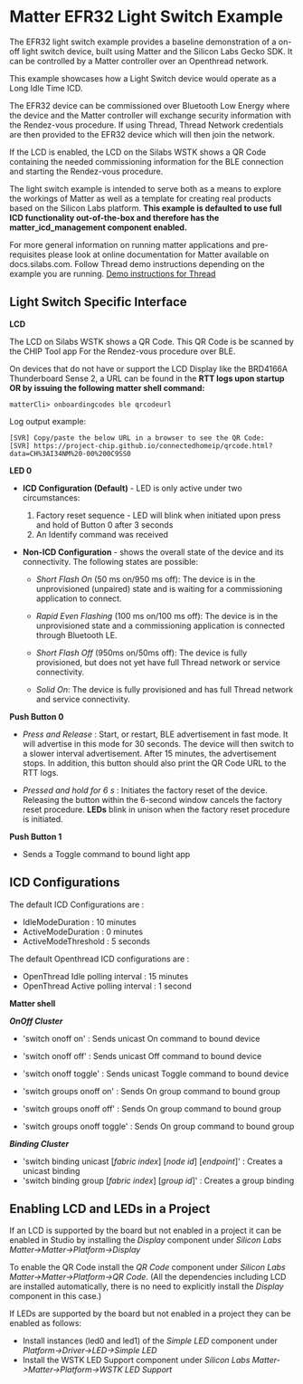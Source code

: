 # Matter EFR32 Light Switch Example

The EFR32 light switch example provides a baseline demonstration of a on-off
light switch device, built using Matter and the Silicon Labs Gecko SDK. It can
be controlled by a Matter controller over an Openthread network.

This example showcases how a Light Switch device would operate as a Long Idle Time ICD.

The EFR32 device can be commissioned over Bluetooth Low Energy where the device
and the Matter controller will exchange security information with the Rendez-vous
procedure. If using Thread, Thread Network credentials are then provided to the
EFR32 device which will then join the network.

If the LCD is enabled, the LCD on the Silabs WSTK shows a QR Code containing the
needed commissioning information for the BLE connection and starting the
Rendez-vous procedure.

The light switch example is intended to serve both as a means to explore the
workings of Matter as well as a template for creating real products based on the
Silicon Labs platform. **This example is defaulted to use full ICD functionality
out-of-the-box and therefore has the matter_icd_management component enabled.**

For more general information on running matter applications and pre-requisites please look at online
documentation for Matter available on docs.silabs.com. Follow Thread demo instructions depending on the example you are running.
[Demo instructions for Thread](https://docs.silabs.com/matter/2.3.1/matter-thread)

## Light Switch Specific Interface

**LCD**

The LCD on Silabs WSTK shows a QR Code. This QR Code is be scanned by the CHIP Tool app For the Rendez-vous procedure over BLE.

On devices that do not have or support the LCD Display like the BRD4166A Thunderboard Sense 2, a URL can be found in the **RTT logs upon startup OR by issuing the following matter shell command:**

```shell
matterCli> onboardingcodes ble qrcodeurl
```

Log output example:

```shell
[SVR] Copy/paste the below URL in a browser to see the QR Code:
[SVR] https://project-chip.github.io/connectedhomeip/qrcode.html?data=CH%3AI34NM%20-00%200C9SS0
```

**LED 0**

- **ICD Configuration (Default)** - LED is only active under two circumstances:

  1. Factory reset sequence - LED will blink when initiated upon press and hold of
     Button 0 after 3 seconds
  2. An Identify command was received

- **Non-ICD Configuration** - shows the overall state of the device and its connectivity. The
  following states are possible:

  - _Short Flash On_ (50 ms on/950 ms off): The device is in the
    unprovisioned (unpaired) state and is waiting for a commissioning
    application to connect.

  - _Rapid Even Flashing_ (100 ms on/100 ms off): The device is in the
    unprovisioned state and a commissioning application is connected through
    Bluetooth LE.

  - _Short Flash Off_ (950ms on/50ms off): The device is fully
    provisioned, but does not yet have full Thread network or service
    connectivity.

  - _Solid On_: The device is fully provisioned and has full Thread
    network and service connectivity.

**Push Button 0**

- _Press and Release_ : Start, or restart, BLE advertisement in fast mode. It will advertise in this mode
  for 30 seconds. The device will then switch to a slower interval advertisement.
  After 15 minutes, the advertisement stops. In addition, this button should also print the QR Code URL to the RTT logs.

- _Pressed and hold for 6 s_ : Initiates the factory reset of the device. Releasing the button within the 6-second window cancels the factory reset procedure. **LEDs** blink in unison when the factory reset procedure is initiated.

**Push Button 1**

- Sends a Toggle command to bound light app

## ICD Configurations

The default ICD Configurations are :

- IdleModeDuration : 10 minutes
- ActiveModeDuration : 0 minutes
- ActiveModeThreshold : 5 seconds

The default Openthread ICD configurations are :

- OpenThread Idle polling interval : 15 minutes
- OpenThread Active polling interval : 1 second

**Matter shell**

**_OnOff Cluster_**

- 'switch onoff on' : Sends unicast On command to bound device
- 'switch onoff off' : Sends unicast Off command to bound device
- 'switch onoff toggle' : Sends unicast Toggle command to bound device

- 'switch groups onoff on' : Sends On group command to bound group
- 'switch groups onoff off' : Sends On group command to bound group
- 'switch groups onoff toggle' : Sends On group command to bound group

**_Binding Cluster_**

- 'switch binding unicast [*fabric index*] [*node id*] [*endpoint*]' : Creates a unicast binding
- 'switch binding group [*fabric index*] [*group id*]' : Creates a group binding

## Enabling LCD and LEDs in a Project

If an LCD is supported by the board but not enabled in a project it can be enabled in Studio by installing the _Display_ component under _Silicon Labs Matter->Matter->Platform->Display_

To enable the QR Code install the _QR Code_ component under _Silicon Labs Matter->Matter->Platform->QR Code_. (All the dependencies including LCD are installed automatically, there is no need to explicitly install the _Display_ component in this case.)

If LEDs are supported by the board but not enabled in a project they can be enabled as follows:

- Install instances (led0 and led1) of the _Simple LED_ component under _Platform->Driver->LED->Simple LED_
- Install the WSTK LED Support component under _Silicon Labs Matter->Matter->Platform->WSTK LED Support_
